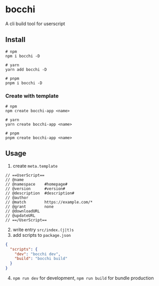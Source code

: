 # bocchi

A cli build tool for userscript

## Install

```shell
# npm
npm i bocchi -D

# yarn
yarn add bocchi -D

# pnpm
pnpm i bocchi -D
```

### Create with template

```shell
# npm
npm create bocchi-app <name>

# yarn
yarn create bocchi-app <name>

# pnpm
pnpm create bocchi-app <name>
```

## Usage

1. create `meta.template`

```
// ==UserScript==
// @name
// @namespace    #homepage#
// @version      #version#
// @description  #description#
// @author
// @match        https://example.com/*
// @grant        none
// @downloadURL
// @updateURL
// ==/UserScript==
```

2. write entry `src/index.(j|t)s`
3. add scripts to `package.json`

```json
{
  "scripts": {
    "dev": "bocchi dev",
    "build": "bocchi build"
  }
}
```

4. `npm run dev` for development, `npm run build` for bundle production
